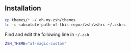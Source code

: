 ## Installation

```bash
cp themes/* ~/.oh-my-zsh/themes
ln -s <absolute-path-of-this-repo>/zsh/zshrc ~/.zshrc
```

Find and edit the following line in `~/.zsh`
```bash
ZSH_THEME="af-magic-custom"
```

